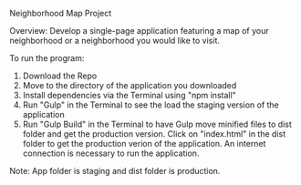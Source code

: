 Neighborhood Map Project

Overview: Develop a single-page application featuring a map of your neighborhood or a neighborhood you would like to visit.


To run the program:

1. Download the Repo
2. Move to the directory of the application you downloaded
3. Install dependencies via the Terminal using "npm install"
2. Run "Gulp" in the Terminal to see the load the staging version of the application
3. Run "Gulp Build" in the Terminal to have Gulp move minified files to dist folder and get the production version. Click on "index.html" in the dist folder to get the production verion of the application. An internet connection is necessary to run the application.

Note: App folder is staging and dist folder is production.